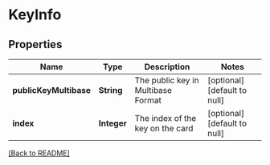 # KeyInfo

## Properties

| Name                   | Type                          | Description                        | Notes                        |
| ---------------------- | ----------------------------- | ---------------------------------- | ---------------------------- |
| **publicKeyMultibase** | **String**                    | The public key in Multibase Format | [optional] [default to null] |
| **index**              | **Integer**                   | The index of the key on the card   | [optional] [default to null] |

[[Back to README]](/README.md)